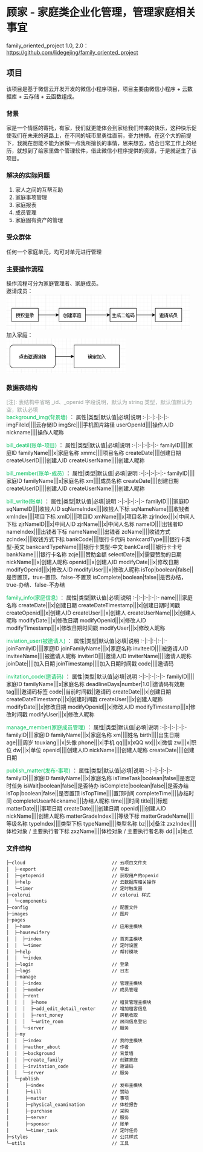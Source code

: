 # 顾家 - 家庭类企业化管理，管理家庭相关事宜

family_oriented_project 1.0, 2.0：https://github.com/lidegejing/family_oriented_project

项目
---
该项目是基于微信云开发开发的微信小程序项目，项目主要由微信小程序 + 云数据库 + 云存储 + 云函数组成。  
  
### 背景  
家是一个情感的寄托，有家，我们就更能体会到家给我们带来的快乐，这种快乐促使我们在未来的道路上，在不同的城市里勇往直前，奋力拼搏。在这个大的前提下，我就在想能不能为家做一点我所擅长的事情，思来想去，结合日常工作上的经历，就想到了给家里做个管理软件，借此微信小程序提供的资源，于是就诞生了该项目。  

### 解决的实际问题
1. 家人之间的互帮互助
2. 家庭事项管理
3. 家庭报表
4. 成员管理
5. 家庭固有资产的管理

### 受众群体
任何一个家庭单元，均可对单元进行管理

### 主要操作流程
操作流程可分为家庭管理者、家庭成员。  
邀请成员：  
<img src="./images/md_img/action1.png" />  
加入家庭：  
<img src="./images/md_img/action2.png" />

### 数据表结构
<font color=#9aa09d>[注]: 表结构中省略 _id、_openid 字段说明，默认为 string 类型，默认值默认为空，默认必填</font>  
<font color=#07c160>background_img(背景墙)</font> ：
属性|类型|默认值|必填|说明
:-|:-|:-|:-|:-
imgFileId||||云存储ID
imgSrc||||手机图片路径
userOpenId||||操作人ID
nickname||||操作人昵称

<font color=#07c160>bill_deatil(账单-项目)</font> ：
属性|类型|默认值|必填|说明
:-|:-|:-|:-|:-
familyID||||家庭ID
familyName|||x|家庭名称
xmmc||||项目名称
createDate||||创建日期
createUserID||||创建人ID
createUserName||||创建人昵称

<font color=#07c160>bill_member(账单-成员)</font> ：
属性|类型|默认值|必填|说明
:-|:-|:-|:-|:-
familyID||||家庭ID
familyName|||x|家庭名称
xm||||成员名称
createDate||||创建日期
createUserID||||创建人ID
createUserName||||创建人昵称

<font color=#07c160>bill_write(账单)</font> ：
属性|类型|默认值|必填|说明
:-|:-|:-|:-|:-
familyID||||家庭ID
sqNameID||||收钱人ID
sqNameIndex||||收钱人下标
sqNameName||||收钱者
xmIndex||||项目下标
xmID||||项目ID
xmName|||x|项目名称
zjrIndex|||x|中间人下标
zjrNameID|||x|中间人ID
zjrName|||x|中间人名称
nameID||||出钱者ID
nameIndex||||出钱者下标
nameName||||出钱者
zcName||||收钱方式
zcIndex||||收钱方式下标
bankCode||||银行卡代码
bankcardType||||银行卡类型-英文
bankcardTypeName||||银行卡类型-中文
bankCard||||银行卡卡号
bankName||||银行卡名称
zcje||||赞助金额
selectDate|||x|需要赞助的日期
nickName|||x|创建人昵称
openid|||x|创建人ID
modifyDate|||x|修改日期
modifyOpenid|||x|修改人ID
modifyUser|||x|修改人昵称
isTop|boolean|false||是否置顶，true-置顶、false-不置顶
isComplete|boolean|false||是否办结，true-办结、false-不办结

<font color=#07c160>family_info(家庭信息)</font> ：
属性|类型|默认值|必填|说明
:-|:-|:-|:-|:-
name||||家庭名称
createDate|||x|创建日期
createDateTimestamp|||x|创建日期时间戳
createOpenid|||x|创建人ID
createUser|||x|创建人
createUserName|||x|创建人昵称
modifyDate|||x|修改日期
modifyOpenid|||x|修改人ID
modifyTimestamp|||x|修改日期时间戳
modifyUser|||x|修改人昵称

<font color=#07c160>inviation_user(被邀请人)</font> ：
属性|类型|默认值|必填|说明
:-|:-|:-|:-|:-
joinFamilyID||||家庭ID
joinFamilyName|||x|家庭名称
inviteeID||||被邀请人ID
inviteeName||||被邀请人昵称
inviterID||||邀请人ID
inviterName||||邀请人昵称
joinDate||||加入日期
joinTimestamp||||加入日期时间戳
code||||邀请码

<font color=#07c160>invitation_code(邀请码)</font> ：
属性|类型|默认值|必填|说明
:-|:-|:-|:-|:-
familyID||||家庭ID
familyName|||x|家庭名称
deadlineDays|number|1.0||邀请码有效期
tag||||邀请码标签
code||当前时间戳||邀请码
createDate|||x|创建日期
createDateTimestamp|||x|创建时间戳
createUser|||x|创建人昵称
modifyDate|||x|修改日期
modifyOpenid|||x|修改人ID
modifyTimestamp|||x|修改时间戳
modifyUser|||x|修改人昵称

<font color=#07c160>manage_member(家庭成员管理)</font> ：
属性|类型|默认值|必填|说明
:-|:-|:-|:-|:-
familyID||||家庭ID
familyName|||x|家庭名称
xm||||姓名
birth||||出生日期
age||||周岁
touxiang|||x|头像
phone|||x|手机
qq|||x|xQQ
wx|||x|微信
zw|||x|职位
dw|||x|单位
openid||||创建人ID
nickName||||创建人昵称
createDate||||创建日期

<font color=#07c160>publish_matter(发布-事项)</font> ：
属性|类型|默认值|必填|说明
:-|:-|:-|:-|:-
familyID||||家庭ID
familyName|||x|家庭名称
isTimeTask|boolean|false||是否定时任务
isWait|boolean|false||是否待办
isComplete|boolean|false||是否办结
isTop|boolean|false||是否置顶
isTopTime||||置顶时间
completeTime||||办结时间
completeUsearNickname||||办结人昵称
time||||时间
title||||标题
matterDate||||事项日期
createDate||||创建日期
openid||||创建人ID
nickName||||创建人昵称
matterGradeIndex||||等级下标
matterGradeName||||等级名称
typeIndex||||类型下标
typeName||||类型名称
bz|||x|备注
zxzIndex||||体检对象 / 主要执行者下标
zxzName||||体检对象 / 主要执行者名称
dd|||x|地点

### 文件结构

```shell
├─cloud                                // 云项目文件夹
│  ├─export                            // 导出
│  ├─getopenid                         // 获取用户的openid
│  ├─help                              // 云数据库相关操作
│  └─timer                             // 定时触发器
├─colorui                              // colorui 样式
│  └─components
├─config                               // 配置文件
├─images                               // 图片
├─pages
│  ├─home                              // 应用主模块
│  ├─housewifery
│  │  ├─index                          // 首页主模块
│  │  └─timer                          // 定时设置
│  ├─help                              // 帮衬模块
│  │  └─index
│  ├─login                             // 登录
│  ├─logs                              // 日志
│  ├─manage
│  │  ├─index                          // 管理主模块
│  │  ├─member                         // 成员管理
│  │  ├─rent
│  │  │  ├─home                        // 租赁管理主模块
│  │  │  ├─add_edit_detail_renter      // 增加租客信息
│  │  │  ├─rent_money                  // 房租收取
│  │  │  └─write_room                  // 房间信息登记
│  │  └─server                         // 服务
│  ├─my
│  │  ├─index                          // 我的主模块
│  │  ├─author_about                   // 作者
│  │  ├─background                     // 背景墙
│  │  ├─create_family                  // 创建家庭
│  │  ├─invitation_code                // 邀请码
│  │  └─server                         // 服务
│  └─publish
│      ├─index                         // 发布主模块
│      ├─bill                          // 赞助
│      ├─matter                        // 事项
│      ├─physical_examination          // 体检报告
│      ├─purchase                      // 采购
│      ├─server                        // 服务
│      ├─sponsor                       // 账单
│      └─timer_task                    // 定时任务
├─styles                               // 公共样式
└─utils                                // 工具
```
